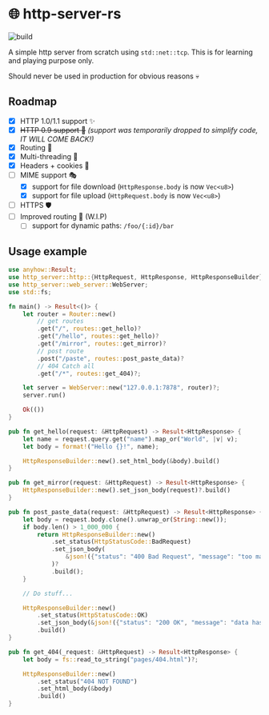 # 🌐 http-server-rs

![build](https://github.com/coko7/http-server-rs/actions/workflows/rust.yml/badge.svg)

A simple http server from scratch using `std::net::tcp`.
This is for learning and playing purpose only.

Should never be used in production for obvious reasons 💀

## Roadmap

- [x] HTTP 1.0/1.1 support ✨
- [x] ~~HTTP 0.9 support 👴~~ *(support was temporarily dropped to simplify code, IT WILL COME BACK!)*
- [x] Routing 🚆
- [x] Multi-threading 🤹
- [x] Headers + cookies 🍪
- [ ] MIME support 🎭
    - [x] support for file download (`HttpResponse.body` is now `Vec<u8>`)
    - [x] support for file upload (`HttpRequest.body` is now `Vec<u8>`)
- [ ] HTTPS 🛡️
- [ ] Improved routing 🚄 (W.I.P)
    - [ ] support for dynamic paths: `/foo/{:id}/bar`

## Usage example

```rs
use anyhow::Result;
use http_server::http::{HttpRequest, HttpResponse, HttpResponseBuilder};
use http_server::web_server::WebServer;
use std::fs;

fn main() -> Result<()> {
    let router = Router::new()
        // get routes
        .get("/", routes::get_hello)?
        .get("/hello", routes::get_hello)?
        .get("/mirror", routes::get_mirror)?
        // post route
        .post("/paste", routes::post_paste_data)?
        // 404 Catch all
        .get("/*", routes::get_404)?;

    let server = WebServer::new("127.0.0.1:7878", router)?;
    server.run()

    Ok(())
}

pub fn get_hello(request: &HttpRequest) -> Result<HttpResponse> {
    let name = request.query.get("name").map_or("World", |v| v);
    let body = format!("Hello {}!", name);

    HttpResponseBuilder::new().set_html_body(&body).build()
}

pub fn get_mirror(request: &HttpRequest) -> Result<HttpResponse> {
    HttpResponseBuilder::new().set_json_body(request)?.build()
}

pub fn post_paste_data(request: &HttpRequest) -> Result<HttpResponse> {
    let body = request.body.clone().unwrap_or(String::new());
    if body.len() > 1_000_000 {
        return HttpResponseBuilder::new()
            .set_status(HttpStatusCode::BadRequest)
            .set_json_body(
                &json!({"status": "400 Bad Request", "message": "too many characters!"}),
            )?
            .build();
    }

    // Do stuff...

    HttpResponseBuilder::new()
        .set_status(HttpStatusCode::OK)
        .set_json_body(&json!({"status": "200 OK", "message": "data has been saved"}))?
        .build()
}

pub fn get_404(_request: &HttpRequest) -> Result<HttpResponse> {
    let body = fs::read_to_string("pages/404.html")?;

    HttpResponseBuilder::new()
        .set_status("404 NOT FOUND")
        .set_html_body(&body)
        .build()
}
```
